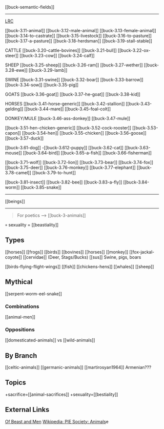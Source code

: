 [[buck-semantic-fields]]

---

[LRC](https://lrc.la.utexas.edu/lex/semantic/category/AN)

[[buck-3.11-animal]]
[[buck-3.12-male-animal]]
[[buck-3.13-female-animal]]
[[buck-3.14-to-castrate]]
[[buck-3.15-livestock]]
[[buck-3.16-to-pasture]]
[[buck-3.17-a-pasture]]
[[buck-3.18-herdsman]]
[[buck-3.19-stall-stable]]

CATTLE
[[buck-3.20-cattle-bovines]]
[[buck-3.21-bull]]
[[buck-3.22-ox-steer]]
[[buck-3.23-cow]]
[[buck-3.24-calf]]

SHEEP
[[buck-3.25-sheep]]
[[buck-3.26-ram]]
[[buck-3.27-wether]]
[[buck-3.28-ewe]]
[[buck-3.29-lamb]]

SWINE
[[buck-3.31-swine]]
[[buck-3.32-boar]]
[[buck-3.33-barrow]]
[[buck-3.34-sow]]
[[buck-3.35-pig]]

GOATS
[[buck-3.36-goat]]
[[buck-3.37-he-goat]]
[[buck-3.38-kid]]

HORSES
[[buck-3.41-horse-generic]]
[[buck-3.42-stallion]]
[[buck-3.43-gelding]]
[[buck-3.44-mare]]
[[buck-3.45-foal-colt]]

DONKEY/MULE
[[buck-3.46-ass-donkey]]
[[buck-3.47-mule]]

[[buck-3.51-hen-chicken-generic]]
[[buck-3.52-cock-rooster]]
[[buck-3.53-capon]]
[[buck-3.54-hen]]
[[buck-3.55-chicken]]
[[buck-3.56-goose]]
[[buck-3.57-duck]]

[[buck-3.61-dog]]
-[[buck-3.612-puppy]]
[[buck-3.62-cat]]
[[buck-3.63-mouse]]
[[buck-3.64-bird]]
[[buck-3.65-a-fish]]
[[buck-3.66-fisherman]]

[[buck-3.71-wolf]]
[[buck-3.72-lion]]
[[buck-3.73-bear]]
[[buck-3.74-fox]]
[[buck-3.75-deer]]
[[buck-3.76-monkey]]
[[buck-3.77-elephant]]
[[buck-3.78-camel]]
[[buck-3.79-to-hunt]]

[[buck-3.81-insect]]
[[buck-3.82-bee]]
[[buck-3.83-a-fly]]
[[buck-3.84-worm]]
[[buck-3.85-snake]]

----
[[beings]]

---

> For poetics --> [[buck-3-animals]]


`+` sexuality = [[beastiality]]

## Types
[[horses]]
[[frogs]]
[[birds]]
[[bovines]]
[[horses]]
[[monkey]]
[[fox-jackal-coyote]]
[[cervidae]] (Deer, Stags/Bucks)
[[sus]] Swine, pigs, boars

[[birds-flying-flight-wings]]
[[fish]]
[[chickens-hens]]
[[whales]]
[[sheep]]


## Mythical
[[serpent-worm-eel-snake]]

### Combinations
[[animal-men]]

### Oppositions
[[domesticated-animals]] vs [[wild-animals]]

## By Branch 
[[celtic-animals]]
[[germanic-animals]]
[[martirosyan1964]] Armenian???

  

## Topics
+sacrifice=[[animal-sacrifices]]
+sexuality=[[bestiality]]

## External Links
[Of Beast and Men](https://cordis.europa.eu/project/id/835954)
[Wikipedia: PIE Society: Animals](https://en.wikipedia.org/wiki/Proto-Indo-European-society#Animals)e